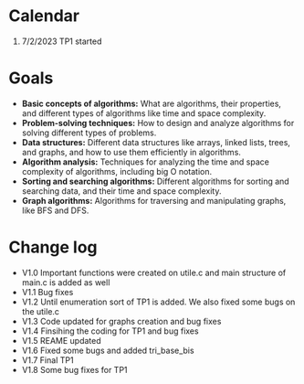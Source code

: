 # Calendar

1. 7/2/2023 TP1 started

# Goals

* **Basic concepts of algorithms:** What are algorithms, their properties, and different types of algorithms like time and space complexity.
* **Problem-solving techniques:** How to design and analyze algorithms for solving different types of problems.
* **Data structures:** Different data structures like arrays, linked lists, trees, and graphs, and how to use them efficiently in algorithms.
* **Algorithm analysis:** Techniques for analyzing the time and space complexity of algorithms, including big O notation.
* **Sorting and searching algorithms:** Different algorithms for sorting and searching data, and their time and space complexity.
* **Graph algorithms:** Algorithms for traversing and manipulating graphs, like BFS and DFS.

# Change log

* V1.0 Important functions were created on utile.c and main structure of main.c is added as well
* V1.1 Bug fixes
* V1.2 Until enumeration sort of TP1 is added. We also fixed some bugs on the utile.c
* V1.3 Code updated for graphs creation and bug fixes
* V1.4 Finsihing the coding for TP1 and bug fixes
* V1.5 REAME updated
* V1.6 Fixed some bugs and added tri_base_bis
* V1.7 Final TP1
* V1.8 Some bug fixes for TP1
